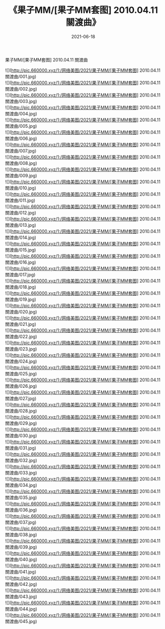 ﻿---
layout: post
title:  《果子MM/[果子MM套图] 2010.04.11 關渡曲》
date:   2021-06-18
img: http://pic.660000.xyz/1:/网络美图/2021/果子MM/[果子MM套图] 2010.04.11 關渡曲/000.jpg
categories: [美女, 清纯, 唯美]
---

果子MM/[果子MM套图] 2010.04.11 關渡曲

 ![](http://pic.660000.xyz/1:/网络美图/2021/果子MM/[果子MM套图] 2010.04.11 關渡曲/001.jpg) <br>![](http://pic.660000.xyz/1:/网络美图/2021/果子MM/[果子MM套图] 2010.04.11 關渡曲/002.jpg) <br>![](http://pic.660000.xyz/1:/网络美图/2021/果子MM/[果子MM套图] 2010.04.11 關渡曲/003.jpg) <br>![](http://pic.660000.xyz/1:/网络美图/2021/果子MM/[果子MM套图] 2010.04.11 關渡曲/004.jpg) <br>![](http://pic.660000.xyz/1:/网络美图/2021/果子MM/[果子MM套图] 2010.04.11 關渡曲/005.jpg) <br>![](http://pic.660000.xyz/1:/网络美图/2021/果子MM/[果子MM套图] 2010.04.11 關渡曲/006.jpg) <br>![](http://pic.660000.xyz/1:/网络美图/2021/果子MM/[果子MM套图] 2010.04.11 關渡曲/007.jpg) <br>![](http://pic.660000.xyz/1:/网络美图/2021/果子MM/[果子MM套图] 2010.04.11 關渡曲/008.jpg) <br>![](http://pic.660000.xyz/1:/网络美图/2021/果子MM/[果子MM套图] 2010.04.11 關渡曲/009.jpg) <br>![](http://pic.660000.xyz/1:/网络美图/2021/果子MM/[果子MM套图] 2010.04.11 關渡曲/010.jpg) <br>![](http://pic.660000.xyz/1:/网络美图/2021/果子MM/[果子MM套图] 2010.04.11 關渡曲/011.jpg) <br>![](http://pic.660000.xyz/1:/网络美图/2021/果子MM/[果子MM套图] 2010.04.11 關渡曲/012.jpg) <br>![](http://pic.660000.xyz/1:/网络美图/2021/果子MM/[果子MM套图] 2010.04.11 關渡曲/013.jpg) <br>![](http://pic.660000.xyz/1:/网络美图/2021/果子MM/[果子MM套图] 2010.04.11 關渡曲/014.jpg) <br>![](http://pic.660000.xyz/1:/网络美图/2021/果子MM/[果子MM套图] 2010.04.11 關渡曲/015.jpg) <br>![](http://pic.660000.xyz/1:/网络美图/2021/果子MM/[果子MM套图] 2010.04.11 關渡曲/016.jpg) <br>![](http://pic.660000.xyz/1:/网络美图/2021/果子MM/[果子MM套图] 2010.04.11 關渡曲/017.jpg) <br>![](http://pic.660000.xyz/1:/网络美图/2021/果子MM/[果子MM套图] 2010.04.11 關渡曲/018.jpg) <br>![](http://pic.660000.xyz/1:/网络美图/2021/果子MM/[果子MM套图] 2010.04.11 關渡曲/019.jpg) <br>![](http://pic.660000.xyz/1:/网络美图/2021/果子MM/[果子MM套图] 2010.04.11 關渡曲/020.jpg) <br>![](http://pic.660000.xyz/1:/网络美图/2021/果子MM/[果子MM套图] 2010.04.11 關渡曲/021.jpg) <br>![](http://pic.660000.xyz/1:/网络美图/2021/果子MM/[果子MM套图] 2010.04.11 關渡曲/022.jpg) <br>![](http://pic.660000.xyz/1:/网络美图/2021/果子MM/[果子MM套图] 2010.04.11 關渡曲/023.jpg) <br>![](http://pic.660000.xyz/1:/网络美图/2021/果子MM/[果子MM套图] 2010.04.11 關渡曲/024.jpg) <br>![](http://pic.660000.xyz/1:/网络美图/2021/果子MM/[果子MM套图] 2010.04.11 關渡曲/025.jpg) <br>![](http://pic.660000.xyz/1:/网络美图/2021/果子MM/[果子MM套图] 2010.04.11 關渡曲/026.jpg) <br>![](http://pic.660000.xyz/1:/网络美图/2021/果子MM/[果子MM套图] 2010.04.11 關渡曲/027.jpg) <br>![](http://pic.660000.xyz/1:/网络美图/2021/果子MM/[果子MM套图] 2010.04.11 關渡曲/028.jpg) <br>![](http://pic.660000.xyz/1:/网络美图/2021/果子MM/[果子MM套图] 2010.04.11 關渡曲/029.jpg) <br>![](http://pic.660000.xyz/1:/网络美图/2021/果子MM/[果子MM套图] 2010.04.11 關渡曲/030.jpg) <br>![](http://pic.660000.xyz/1:/网络美图/2021/果子MM/[果子MM套图] 2010.04.11 關渡曲/031.jpg) <br>![](http://pic.660000.xyz/1:/网络美图/2021/果子MM/[果子MM套图] 2010.04.11 關渡曲/032.jpg) <br>![](http://pic.660000.xyz/1:/网络美图/2021/果子MM/[果子MM套图] 2010.04.11 關渡曲/033.jpg) <br>![](http://pic.660000.xyz/1:/网络美图/2021/果子MM/[果子MM套图] 2010.04.11 關渡曲/034.jpg) <br>![](http://pic.660000.xyz/1:/网络美图/2021/果子MM/[果子MM套图] 2010.04.11 關渡曲/035.jpg) <br>![](http://pic.660000.xyz/1:/网络美图/2021/果子MM/[果子MM套图] 2010.04.11 關渡曲/036.jpg) <br>![](http://pic.660000.xyz/1:/网络美图/2021/果子MM/[果子MM套图] 2010.04.11 關渡曲/037.jpg) <br>![](http://pic.660000.xyz/1:/网络美图/2021/果子MM/[果子MM套图] 2010.04.11 關渡曲/038.jpg) <br>![](http://pic.660000.xyz/1:/网络美图/2021/果子MM/[果子MM套图] 2010.04.11 關渡曲/039.jpg) <br>![](http://pic.660000.xyz/1:/网络美图/2021/果子MM/[果子MM套图] 2010.04.11 關渡曲/040.jpg) <br>![](http://pic.660000.xyz/1:/网络美图/2021/果子MM/[果子MM套图] 2010.04.11 關渡曲/041.jpg) <br>![](http://pic.660000.xyz/1:/网络美图/2021/果子MM/[果子MM套图] 2010.04.11 關渡曲/042.jpg) <br>![](http://pic.660000.xyz/1:/网络美图/2021/果子MM/[果子MM套图] 2010.04.11 關渡曲/043.jpg) <br>![](http://pic.660000.xyz/1:/网络美图/2021/果子MM/[果子MM套图] 2010.04.11 關渡曲/044.jpg) <br>![](http://pic.660000.xyz/1:/网络美图/2021/果子MM/[果子MM套图] 2010.04.11 關渡曲/045.jpg) <br>